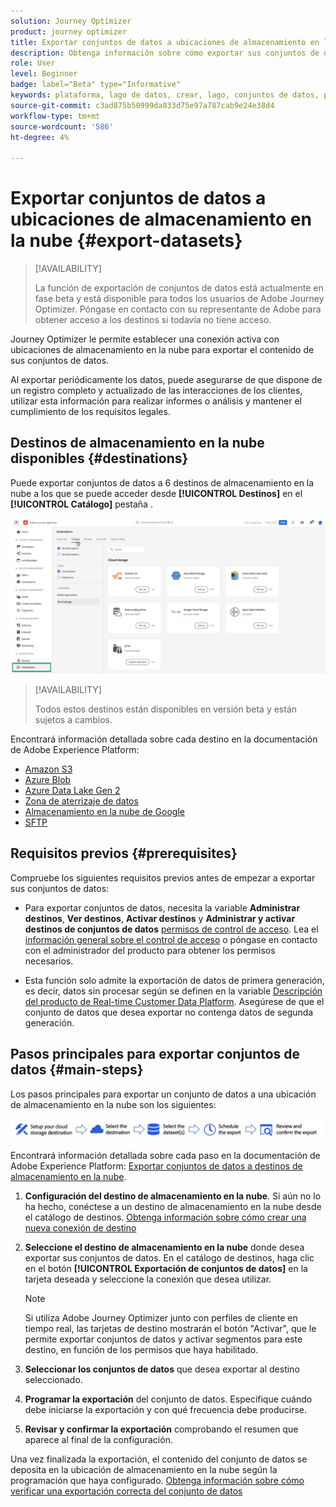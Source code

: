```yaml
---
solution: Journey Optimizer
product: journey optimizer
title: Exportar conjuntos de datos a ubicaciones de almacenamiento en la nube
description: Obtenga información sobre cómo exportar sus conjuntos de datos mediante destinos de almacenamiento en la nube de Adobe Experience Platform.
role: User
level: Beginner
badge: label="Beta" type="Informative"
keywords: plataforma, lago de datos, crear, lago, conjuntos de datos, perfil
source-git-commit: c3ad875b50999da833d75e97a787cab9e24e38d4
workflow-type: tm+mt
source-wordcount: '586'
ht-degree: 4%

---
```



# Exportar conjuntos de datos a ubicaciones de almacenamiento en la nube {#export-datasets}

>[!AVAILABILITY]
>
>La función de exportación de conjuntos de datos está actualmente en fase beta y está disponible para todos los usuarios de Adobe Journey Optimizer. Póngase en contacto con su representante de Adobe para obtener acceso a los destinos si todavía no tiene acceso.

Journey Optimizer le permite establecer una conexión activa con ubicaciones de almacenamiento en la nube para exportar el contenido de sus conjuntos de datos.

Al exportar periódicamente los datos, puede asegurarse de que dispone de un registro completo y actualizado de las interacciones de los clientes, utilizar esta información para realizar informes o análisis y mantener el cumplimiento de los requisitos legales.

## Destinos de almacenamiento en la nube disponibles {#destinations}

Puede exportar conjuntos de datos a 6 destinos de almacenamiento en la nube a los que se puede acceder desde **[!UICONTROL Destinos]** en el **[!UICONTROL Catálogo]** pestaña .

![](assets/dataset-export-setup.png)

>[!AVAILABILITY]
>
>Todos estos destinos están disponibles en versión beta y están sujetos a cambios.

Encontrará información detallada sobre cada destino en la documentación de Adobe Experience Platform:

* [Amazon S3](https://experienceleague.adobe.com/docs/experience-platform/destinations/catalog/cloud-storage/amazon-s3.html)
* [Azure Blob](https://experienceleague.adobe.com/docs/experience-platform/destinations/catalog/cloud-storage/azure-blob.html)
* [Azure Data Lake Gen 2](https://experienceleague.adobe.com/docs/experience-platform/destinations/catalog/cloud-storage/adls-gen2.html)
* [Zona de aterrizaje de datos](https://experienceleague.adobe.com/docs/experience-platform/destinations/catalog/cloud-storage/data-landing-zone.html)
* [Almacenamiento en la nube de Google](https://experienceleague.adobe.com/docs/experience-platform/destinations/catalog/cloud-storage/google-cloud-storage.html)
* [SFTP](https://experienceleague.adobe.com/docs/experience-platform/destinations/catalog/cloud-storage/sftp.html)

## Requisitos previos {#prerequisites}

Compruebe los siguientes requisitos previos antes de empezar a exportar sus conjuntos de datos:

* Para exportar conjuntos de datos, necesita la variable **Administrar destinos**, **Ver destinos**, **Activar destinos** y **Administrar y activar destinos de conjuntos de datos** [permisos de control de acceso](https://experienceleague.adobe.com/docs/experience-platform/access-control/home.html#permissions). Lea el [información general sobre el control de acceso](https://experienceleague.adobe.com/docs/experience-platform/access-control/ui/overview.html) o póngase en contacto con el administrador del producto para obtener los permisos necesarios.

* Esta función solo admite la exportación de datos de primera generación, es decir, datos sin procesar según se definen en la variable [Descripción del producto de Real-time Customer Data Platform](https://helpx.adobe.com/legal/product-descriptions/real-time-customer-data-platform-b2c-edition-prime-and-ultimate-packages.html). Asegúrese de que el conjunto de datos que desea exportar no contenga datos de segunda generación.

## Pasos principales para exportar conjuntos de datos {#main-steps}

Los pasos principales para exportar un conjunto de datos a una ubicación de almacenamiento en la nube son los siguientes:

![](assets/dataset-export-process.png)

Encontrará información detallada sobre cada paso en la documentación de Adobe Experience Platform: [Exportar conjuntos de datos a destinos de almacenamiento en la nube](https://experienceleague.adobe.com/docs/experience-platform/destinations/ui/activate/export-datasets.html?lang=en).

1. **Configuración del destino de almacenamiento en la nube**. Si aún no lo ha hecho, conéctese a un destino de almacenamiento en la nube desde el catálogo de destinos. [Obtenga información sobre cómo crear una nueva conexión de destino](https://experienceleague.adobe.com/docs/experience-platform/destinations/ui/connect-destination.html?lang=en#setup)

   <!--![](assets/dataset-export-setup.png)-->

1. **Seleccione el destino de almacenamiento en la nube** donde desea exportar sus conjuntos de datos. En el catálogo de destinos, haga clic en el botón **[!UICONTROL Exportación de conjuntos de datos]** en la tarjeta deseada y seleccione la conexión que desea utilizar.

   <!--![](assets/dataset-export-destination.png)-->

   >[!NOTE]
   >
   >Si utiliza Adobe Journey Optimizer junto con perfiles de cliente en tiempo real, las tarjetas de destino mostrarán el botón &quot;Activar&quot;, que le permite exportar conjuntos de datos y activar segmentos para este destino, en función de los permisos que haya habilitado.

1. **Seleccionar los conjuntos de datos** que desea exportar al destino seleccionado.

   <!--![](assets/dataset-export-dataset-selection.png)-->

1. **Programar la exportación** del conjunto de datos. Especifique cuándo debe iniciarse la exportación y con qué frecuencia debe producirse.

   <!--![](assets/dataset-export-schedule.png)-->

1. **Revisar y confirmar la exportación** comprobando el resumen que aparece al final de la configuración.

   <!--![](assets/dataset-export-review.png)-->

Una vez finalizada la exportación, el contenido del conjunto de datos se deposita en la ubicación de almacenamiento en la nube según la programación que haya configurado. [Obtenga información sobre cómo verificar una exportación correcta del conjunto de datos](https://experienceleague.adobe.com/docs/experience-platform/destinations/ui/activate/export-datasets.html#verify)
